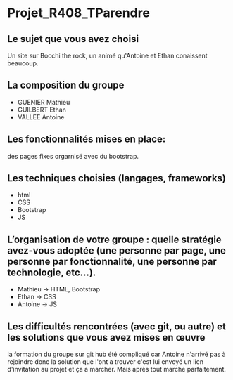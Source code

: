 # Projet_R408_TParendre

## Le sujet que vous avez choisi

Un site sur Bocchi the rock, un animé qu'Antoine et Ethan conaissent beaucoup.

## La composition du groupe 

- GUENIER Mathieu
- GUILBERT Ethan
- VALLEE Antoine

## Les fonctionnalités mises en place:

des pages fixes orgarnisé avec du bootstrap.
  
## Les techniques choisies (langages, frameworks)

- html
- CSS
- Bootstrap
- JS

## L’organisation de votre groupe : quelle stratégie avez-vous adoptée (une personne par page, une personne par fonctionnalité, une personne par technologie, etc…).

- Mathieu -> HTML, Bootstrap
- Ethan -> CSS
- Antoine -> JS

## Les difficultés rencontrées (avec git, ou autre) et les solutions que vous avez mises en œuvre

la formation du groupe sur git hub été compliqué car Antoine n'arrivé pas à rejoindre donc la solution que l'ont a trouver c'est lui envoyé un lien d'invitation au projet et ça a marcher.
Mais après tout marche parfaitement.
